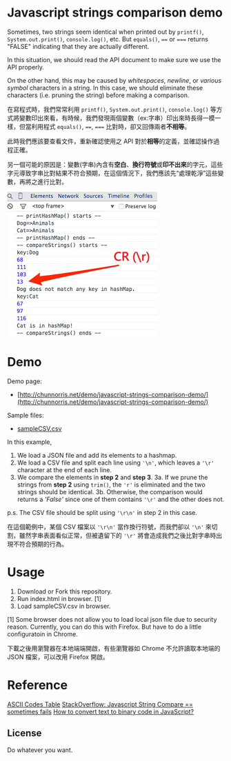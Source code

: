 # Javascript strings comparison demo

Sometimes, two strings seem identical when printed out by `printf()`, `System.out.print()`, `console.log()`, etc. But `equals()`, `==` or `===` returns "FALSE" indicating that they are actually different.

In this situation, we should read the API document to make sure we use the API properly.

On the other hand, this may be caused by *whitespaces*, *newline*, or *various symbol* characters in a string. In this case, we should eliminate these characters (i.e. pruning the string) before making a comparison.

在寫程式時，我們常常利用 `printf()`, `System.out.print()`, `console.log()` 等方式將變數印出來看，有時候，我們發現兩個變數（ex:字串）印出來時長得一模一樣，但當利用程式 `equals()`, `==`, `===` 比對時，卻又回傳兩者**不相等**。

此時我們應該要查看文件，重新確認使用之 API 對於**相等**的定義，並確認操作過程正確。

另一個可能的原因是：變數(字串)內含有**空白**、**換行符號**或**印不出來**的字元，這些字元導致字串比對結果不符合預期，在這個情況下，我們應該先“處理乾淨”這些變數，再將之進行比對。

![overview.png](overview.png)


# Demo

Demo page:

- [http://chunnorris.net/demo/javascript-strings-comparison-demo/](http://chunnorris.net/demo/javascript-strings-comparison-demo/)

Sample files:

- [sampleCSV.csv](http://chunnorris.net/demo/javascript-strings-comparison-demo/sampleCSV.csv)


In this example,

1. We load a JSON file and add its elements to a hashmap.
2. We load a CSV file and split each line using `'\n'`, which leaves a `'\r'` character at the end of each line.
3. We compare the elements in **step 2** and **step 3**.
  3a. If we prune the strings from **step 2** using `trim()`, the `'r'` is eliminated and the two strings should be identical.
  3b. Otherwise, the comparison would returns a *'False'* since one of them contains `'\r'` and the other does not.

p.s. The CSV file should be split using `'\r\n'` in step 2 in this case.

在這個範例中，某個 CSV 檔案以 `'\r\n'` 當作換行符號，而我們卻以 `'\n'` 來切割，雖然字串表面看似正常，但被遺留下的 `'\r'` 將會造成我們之後比對字串時出現不符合預期的行為。


# Usage

1. Download or Fork this repository.
2. Run index.html in browser. [1]
3. Load sampleCSV.csv in browser.

[1]
Some browser does not allow you to load local json file due to security reason.
Currently, you can do this with Firefox. But have to do a little configuratoin in Chrome.

下載之後用瀏覽器在本地端端開啟，有些瀏覽器如 Chrome 不允許讀取本地端的 JSON 檔案，可以改用 Firefox 開啟。


# Reference
[ASCII Codes Table](http://ascii.cl/)
[StackOverflow: Javascript String Compare == sometimes fails](https://stackoverflow.com/questions/863524/javascript-string-compare-sometimes-fails)
[How to convert text to binary code in JavaScript?](https://stackoverflow.com/questions/14430633/how-to-convert-text-to-binary-code-in-javascript)


## License

Do whatever you want.